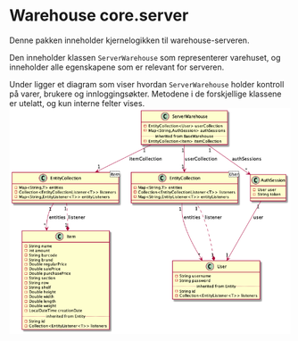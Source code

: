 # Warehouse core.server

Denne pakken inneholder kjernelogikken til warehouse-serveren.

Den inneholder klassen `ServerWarehouse` som representerer varehuset, og inneholder alle egenskapene som er relevant for serveren.

Under ligger et diagram som viser hvordan `ServerWarehouse` holder kontroll på varer, brukere og innloggingsøkter. Metodene i de forskjellige klassene er utelatt, og kun interne felter vises.  
![PlantUML-diagram of ClientWarehouse](/docs/resources/serverWarehouse.png)
